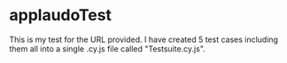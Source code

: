 # applaudoTest
This is my test for the URL provided. I have created 5 test cases including them all into a single .cy.js file called "Testsuite.cy.js". 
